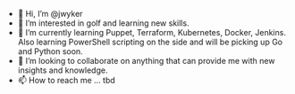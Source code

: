 - 👋 Hi, I’m @jwyker
- 👀 I’m interested in golf and learning new skills.
- 🌱 I’m currently learning Puppet, Terraform, Kubernetes, Docker, Jenkins. Also learning PowerShell scripting on the side and will be picking up Go and Python soon.
- 💞️ I’m looking to collaborate on anything that can provide me with new insights and knowledge.
- 📫 How to reach me ... tbd


<!---
jwyker/jwyker is a ✨ special ✨ repository because its `README.md` (this file) appears on your GitHub profile.
You can click the Preview link to take a look at your changes.
--->
